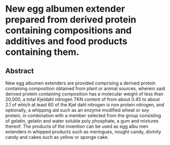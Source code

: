 # New egg albumen extender prepared from derived protein containing compositions and additives and food products containing them.

## Abstract
New egg albumen extenders are provided comprising a derived protein containing composition obtained from plant or animal sources, wherein said derived protein containing composition has a molecular weight of less than 20,000, a total Kjeldahl nitrogen TKN content of from about 0.45 to about 2.1 of which at least 60 of the Kjel dahl nitrogen is non protein nitrogen, and optionally, a whipping aid such as an enzyme modified wheat or soy protein, in combination with a member selected from the group consisting of gelatin, gelatin and water soluble poly phosphate, a gum and mixtures thereof. The products of the invention can be used as egg albu men extenders in whipped products such as meringues, nought candy, divinity candy and cakes such as yellow or sponge cake.
